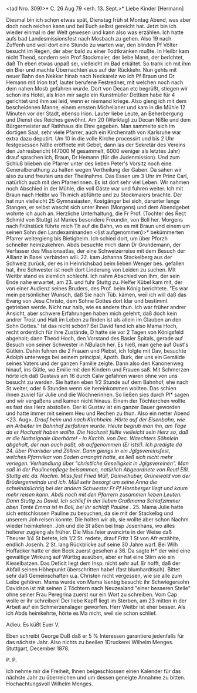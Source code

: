 <(ad Nro. 309)>* C. 26 Aug 79
 <erh. 13. Sept.>*
Liebe Kinder [Hermann]

Diesmal bin ich schon etwas spät, Dienstag früh st Montag Abend, was aber doch noch reichen kann und bei Euch selbst gereicht hat. Jetzt bin ich wieder einmal in der Welt gewesen und kann also was erzählen. Ich hatte aufs bad Landesmissionsfest nach Mosbach zu gehen. Also 19 nach Zuffenh und weil dort eine Stunde zu warten war, den blinden Pf Völter besucht im Regen, der aber bald zu einer Todtkranken mußte. In Heilbr kam nicht Theod, sondern sein Prof Stockmaier, der liebe Mann, der berichtet, daß Th eben etwas unpaß sei, vielleicht im Bad erkältet. So trank ich mit ihm ein Bier und machte Übernachten aus auf der Rückkehr. Nun gehts mit neuer Bahn den Nekkar hinab nach Neckarelz wo ich Pf Braun und Dr Hemann mit Irion traf, lauter berufene Festredner, mit welchen noch nach dem nahen Mosb gefahren wurde. Dort von Decan etc begrüßt, stiegen wir schon ins Hotel, als Irion mir sagte ein Kunstmüller Dettken habe für 4 gerichtet und ihm sei leid, wenn er niemand kriege. Also gieng ich mit dem bescheidenen Manne, einem ernsten Michelianer und kam in die Mühle 12 Minuten vor der Stadt, ebenso Irion. Lauter liebe Leute, an Beherbergung und Dienst des Reiches gewöhnt. Am 20 (Werktag) zu Decan Nißle und dem Bürgermeister auf Rathhaus die Ehre gegeben. Man sammelte sich im dortigen Saal, sehr viele Pfarrer, auch ein Kirchenrath von Karlsruhe war extra dazu deputirt. Um 10 in die volle Kirche processirt und bis 2 Uhr festgesessen Nißle eröffnete mit Gebet, dann las der Sekretär des Vereins den Jahresbericht (47000 M gesammelt, 6000 weniger als letztes Jahr) drauf sprachen ich, Braun, Dr Hemann (für die Judenmission). Und zum Schluß blieben die Pfarrer unter des lieben Peter's Vorsitz noch eine Generalberathung zu halten wegen Vertheilung der Gaben. Da sahen wir also zu und freuten uns der Theilnahme. Das Essen um 3 Uhr im Prinz Carl, natürlich auch mit den Pfarrerinnen. Es ist dort sehr viel Leben. Wir nahmen noch Abschied in der Mühle, die voll Gäste war und fuhren weiter. Ich mit Braun nach Heilbr wo Th mich abführte und zu Stockmaiers brachte. Der hat nun vielleicht 25 Gymnasiasten, Kostgänger bei sich, darunter lange Stangen, er selbst wascht sich unter ihnen (Morgens) und dem Abendgebet wohnte ich auch an. Herzliche Unterhaltung, die Fr Prof. (Tochter des Rect Schmid von Stuttg) ist Maries besondere Freundin, von Boll her. Morgens nach Frühstück führte mich Th auf die Bahn, wo es mit Braun und einem um seinen Sohn den Landexaminanden <(ist aufgenommen)>* bekümmerten Pfarrer weitergieng bis Bietigheim. Ich schied dort, um über Pforzh schneller heimzukehren. Abds besuchte mich dann Dr Grundemann, der Verfasser des Missionsatlas, der eine Schweizerreise mit dem Besuch der Allianz in Basel verbinden will. 22. kam Johanna Stackelberg aus der Schweiz zurück, der es in Heinrichsbad beim lieben Wenger bes. gefallen hat, ihre Schwester ist noch dort Linderung von Leiden zu suchen. Mit Weitbr stand es ziemlich schlecht. Ich nahm Abschied von ihm, der sein Ende nahe erwartet, am 23. und fuhr Stuttg zu. Helfer Kübel kam mit, der von einer Audienz seines Bruders, des Prof. beim König berichtete. "Es war mein persönlicher Wunsch, daß Sie nach Tüb. kämen, weil ich will daß das Evang von Jesu Christo, dem Sohne Gottes dort klar und bestimmt getrieben werde. Nicht nur halb, wie es andere thun. Ich war früher andrer Ansicht, aber schwere Erfahrungen haben mich gelehrt, daß doch kein andrer Trost und Halt im Leben zu finden ist als allein im Glauben an den Sohn Gottes." Ist das nicht schön? Bei David fand ich also Mama Hoch, recht ordentlich für ihre Zustände, D hatte sie vor 2 Tagen von Königsfeld abgeholt; dann Theod Hoch, den Vorstand des Basler Spitals, gerade auf Besuch von seiner Schwester in NBulach her. Es hieß, man gehe auf Gust's Gütlein. Dahin fuhren die 2 Frauen und Plebst, ich folgte mit Dav, besuchte Adolph unterwegs bei seinem principal, Apoth. Burk, der uns ein Gemälde seines Vaters und der ganzen Familie zeigte. Dann also den Kanonenweg hinauf, ins Gütle, wo Emilie mit den Kindern und Frauen saß. Mit Schmerzen hörte ich daß Gustavs am 16 durch Calw gefahren waren ohne von uns besucht zu werden. Sie hatten eben 1/2 Stunde auf dem Bahnhof, ehe nach St weiter, oder 6 Stunden wenn sie hereinkommen wollten. Das schien ihnen zuviel für Julie und die Wöchnerinnen. So ließen sies durch Pl<ebst>* sagen und wir vergaßens und kamen nicht hinaus. Einem der Töchterchen wollte es fast das Herz abstoßen. Der kl Gustav ist ein ganzer Bauer geworden und hatte immer mit seinem Heu und Rechen zu thun. Also ein netter Abend <23. Aug>*. Drauf heim und nach Kirchheim. Hörte auf der Eisenbahn, wie ein Arbeiter im Bahnhof zerfahren wurde. Heute begrub man ihn, am Tage da er Hochzeit haben wollte. Die Hochzeit füllte vielleicht sein Herz so, daß er die Nothsignale überhörte! - In Kirchh. von Dec. Waechters Söhnlein abgeholt, der nun auch paßt, ob aufgenommen (Er ists!). Ich predigte da 24. über Pharisäer und Zöllner. Dann giengs in ein Jglgsvereinsfest, welches Pfarrvikar von Soden arrangirt hatte, es ließ sich nicht mehr verlegen. Verhandlung über "christliche Geselligkeit in Jglgsvereinen". Man saß in der Paulinenpflege beisammen, natürlich Abgeordnete von Reutl Eßl. Stuttg etc da. Nachm. Miss.fest Fried Müll, Daimelhuber, Grünewald von der Brüdergemeinde und ich. Müll sehr besorgt um seine Anna die schwindsüchtig bei der andern Schwester Fr Pf Hornberger liegt und kaum mehr reisen kann. Abds noch mit den Pfarrern zusammen lieben Leuten. Dann Stuttg zu David. Ich schlief in der lieben Großmama Schlafzimmer oben Tante Emma ist in Boll, bei ihr schläft Pauline <Hoch>*. 25. Mama Julie hatte sich entschlossen Pauline zu besuchen, da sie mit der Stackelbg und unserem Joh reisen konnte. Die holten wir ab, sie wollte aber schon Nachm. wieder heimkehren. Joh und die St aßen bei Insp Josenhans, wo alles heiterer zugieng als früher. Die Miss.feier avancirte in der Weise daß Theurer 1/4 St betete, ich 1/2 St. redete, drauf Fritz 1 St von Afr erzählte, endlich Josenh. 2 St. lang Rückblicke auf seine 30 Jahre warf. Bei Wilh Hoffacker hatte er den Beck zuerst gesehen a 36. Da sagte H<ofack>* der wird eine gewaltige Wirkung auf Würtbg ausüben, aber er hat eine Stirn wie ein Kieselbatzen. Das Deficit liegt dem Insp. nicht sehr auf. Er hofft, daß der Abfall seinen Höhepunkt überschritten habe! (fast blumhardtisch). Bittet sehr daß Gemeinschaften u.a. Christen nicht vergessen, wie sie alle zum Leibe gehören. Mama wurde von Mama Isenbg besucht: ihr Schwiegersohn Davidson ist mit seinen 2 Töchtern nach Neuzealand "einer besseren Stelle" ohne seiner Frau Peregrina zuerst nur ein Wort zu schreiben. Vom Cap wolle er ihr schreiben! Der liebe Kapff liegt im Sterben, am 23 mitten in der Arbeit auf ein Schmerzenslager geworfen. Herr Weitbr ist eher besser. Als ich Abds heimkehrte, hörte es Ma nicht, weil sie schon schlief.

 Adieu. Es küßt Euer V.

Eben schreibt George DuB daß er 5 % Interessen garantiere jedenfalls für das nächste Jahr. Also nichts zu beeilen
1Druckerei Wilhelm Menges.
 Stuttgart, December 1878.

P. P.

Ich nehme mir die Freiheit, Ihnen beigeschlossen einen Kalender für das nächste Jahr zu überreichen und um dessen geneigte Annahme zu bitten. 
 Hochachtungsvoll
 Wilhelm Menges.
